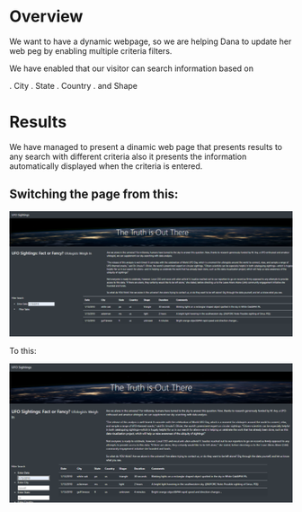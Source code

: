 # Overview

We want to have a dynamic webpage, so we are helping Dana to update her web peg by enabling multiple criteria filters.

We have enabled that our visitor can search information based on 

. City
. State
. Country
. and Shape

# Results
We have managed to present a dinamic web page that presents results to any search with different criteria also it presents the information automatically displayed when the criteria is entered.

## Switching the page from this:

![Alt Text](https://github.com/CarlosRello/UFOs/blob/main/static/images/UFO_class.png)

To this:

![Alt Text](https://github.com/CarlosRello/UFOs/blob/main/static/images/UFO_Challenge.png)
